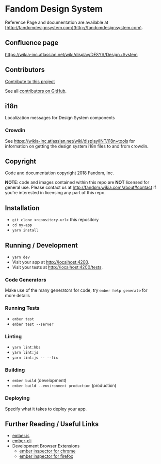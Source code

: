# Fandom Design System

Reference Page and documentation are available at [http://fandomdesignsystem.com](http://fandomdesignsystem.com).

## Confluence page
https://wikia-inc.atlassian.net/wiki/display/DESYS/Design+System

## Contributors
[Contribute to this project](http://fandomdesignsystem.com/#/overview/contributing)

See all [contributors on GitHub](https://github.com/Wikia/design-system/graphs/contributors).

## i18n
Localization messages for Design System components

### Crowdin
See https://wikia-inc.atlassian.net/wiki/display/INT/i18n+tools for information on getting the design system i18n files to and from crowdin.

## Copyright
Code and documentation copyright 2018 Fandom, Inc.

**NOTE**: code and images contained within this repo are **NOT** licensed for general use.  Please contact us at http://fandom.wikia.com/about#contact if you're interested in licensing any part of this repo.

## Installation

* `git clone <repository-url>` this repository
* `cd my-app`
* `yarn install`

## Running / Development

* `yarn dev`
* Visit your app at [http://localhost:4200](http://localhost:4200).
* Visit your tests at [http://localhost:4200/tests](http://localhost:4200/tests).

### Code Generators

Make use of the many generators for code, try `ember help generate` for more details

### Running Tests

* `ember test`
* `ember test --server`

### Linting

* `yarn lint:hbs`
* `yarn lint:js`
* `yarn lint:js -- --fix`

### Building

* `ember build` (development)
* `ember build --environment production` (production)

### Deploying

Specify what it takes to deploy your app.

## Further Reading / Useful Links

* [ember.js](https://emberjs.com/)
* [ember-cli](https://ember-cli.com/)
* Development Browser Extensions
  * [ember inspector for chrome](https://chrome.google.com/webstore/detail/ember-inspector/bmdblncegkenkacieihfhpjfppoconhi)
  * [ember inspector for firefox](https://addons.mozilla.org/en-US/firefox/addon/ember-inspector/)
